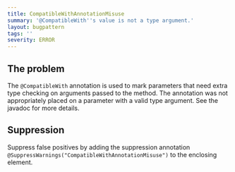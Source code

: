 ```yaml
---
title: CompatibleWithAnnotationMisuse
summary: '@CompatibleWith''s value is not a type argument.'
layout: bugpattern
tags: ''
severity: ERROR
---
```


<!--
*** AUTO-GENERATED, DO NOT MODIFY ***
To make changes, edit the @BugPattern annotation or the explanation in docs/bugpattern.
-->

## The problem
The `@CompatibleWith` annotation is used to mark parameters that need extra type
checking on arguments passed to the method. The annotation was not appropriately
placed on a parameter with a valid type argument. See the javadoc for more
details.

## Suppression
Suppress false positives by adding the suppression annotation `@SuppressWarnings("CompatibleWithAnnotationMisuse")` to the enclosing element.

